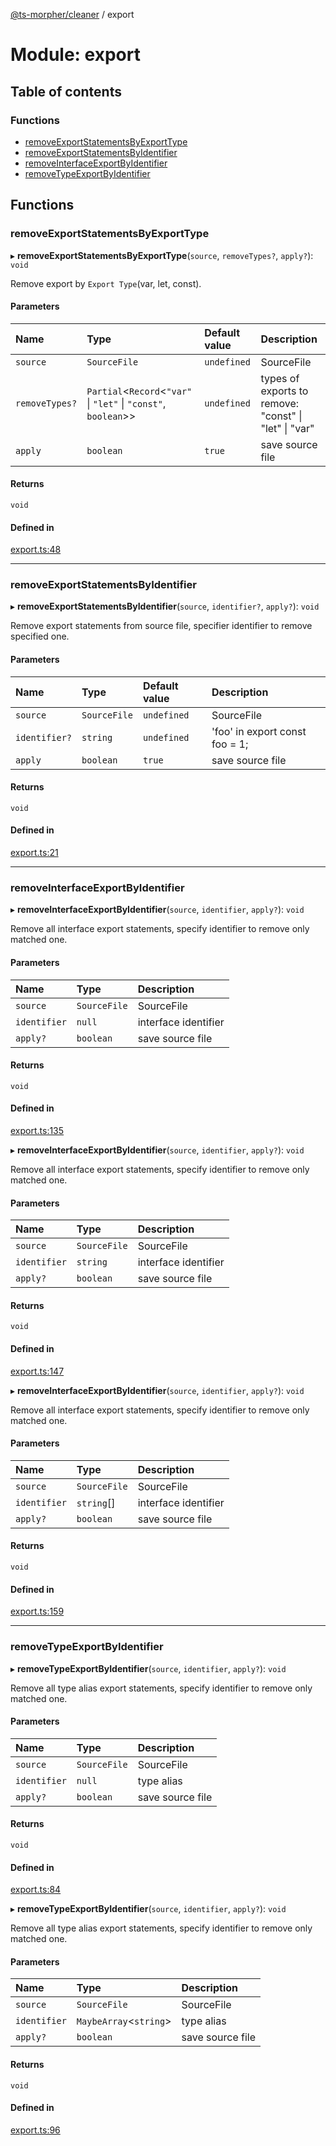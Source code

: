 [@ts-morpher/cleaner](../README.md) / export

# Module: export

## Table of contents

### Functions

- [removeExportStatementsByExportType](export.md#removeexportstatementsbyexporttype)
- [removeExportStatementsByIdentifier](export.md#removeexportstatementsbyidentifier)
- [removeInterfaceExportByIdentifier](export.md#removeinterfaceexportbyidentifier)
- [removeTypeExportByIdentifier](export.md#removetypeexportbyidentifier)

## Functions

### removeExportStatementsByExportType

▸ **removeExportStatementsByExportType**(`source`, `removeTypes?`, `apply?`): `void`

Remove export by `Export Type`(var, let, const).

#### Parameters

| Name | Type | Default value | Description |
| :------ | :------ | :------ | :------ |
| `source` | `SourceFile` | `undefined` | SourceFile |
| `removeTypes?` | `Partial`<`Record`<``"var"`` \| ``"let"`` \| ``"const"``, `boolean`\>\> | `undefined` | types of exports to remove: "const" \| "let" \| "var" |
| `apply` | `boolean` | `true` | save source file |

#### Returns

`void`

#### Defined in

[export.ts:48](https://github.com/linbudu599/morpher/blob/43a898f/packages/cleaner/src/export.ts#L48)

___

### removeExportStatementsByIdentifier

▸ **removeExportStatementsByIdentifier**(`source`, `identifier?`, `apply?`): `void`

Remove export statements from source file, specifier identifier to remove specified one.

#### Parameters

| Name | Type | Default value | Description |
| :------ | :------ | :------ | :------ |
| `source` | `SourceFile` | `undefined` | SourceFile |
| `identifier?` | `string` | `undefined` | 'foo' in export const foo = 1; |
| `apply` | `boolean` | `true` | save source file |

#### Returns

`void`

#### Defined in

[export.ts:21](https://github.com/linbudu599/morpher/blob/43a898f/packages/cleaner/src/export.ts#L21)

___

### removeInterfaceExportByIdentifier

▸ **removeInterfaceExportByIdentifier**(`source`, `identifier`, `apply?`): `void`

Remove all interface export statements, specify identifier to remove only matched one.

#### Parameters

| Name | Type | Description |
| :------ | :------ | :------ |
| `source` | `SourceFile` | SourceFile |
| `identifier` | ``null`` | interface identifier |
| `apply?` | `boolean` | save source file |

#### Returns

`void`

#### Defined in

[export.ts:135](https://github.com/linbudu599/morpher/blob/43a898f/packages/cleaner/src/export.ts#L135)

▸ **removeInterfaceExportByIdentifier**(`source`, `identifier`, `apply?`): `void`

Remove all interface export statements, specify identifier to remove only matched one.

#### Parameters

| Name | Type | Description |
| :------ | :------ | :------ |
| `source` | `SourceFile` | SourceFile |
| `identifier` | `string` | interface identifier |
| `apply?` | `boolean` | save source file |

#### Returns

`void`

#### Defined in

[export.ts:147](https://github.com/linbudu599/morpher/blob/43a898f/packages/cleaner/src/export.ts#L147)

▸ **removeInterfaceExportByIdentifier**(`source`, `identifier`, `apply?`): `void`

Remove all interface export statements, specify identifier to remove only matched one.

#### Parameters

| Name | Type | Description |
| :------ | :------ | :------ |
| `source` | `SourceFile` | SourceFile |
| `identifier` | `string`[] | interface identifier |
| `apply?` | `boolean` | save source file |

#### Returns

`void`

#### Defined in

[export.ts:159](https://github.com/linbudu599/morpher/blob/43a898f/packages/cleaner/src/export.ts#L159)

___

### removeTypeExportByIdentifier

▸ **removeTypeExportByIdentifier**(`source`, `identifier`, `apply?`): `void`

Remove all type alias export statements, specify identifier to remove only matched one.

#### Parameters

| Name | Type | Description |
| :------ | :------ | :------ |
| `source` | `SourceFile` | SourceFile |
| `identifier` | ``null`` | type alias |
| `apply?` | `boolean` | save source file |

#### Returns

`void`

#### Defined in

[export.ts:84](https://github.com/linbudu599/morpher/blob/43a898f/packages/cleaner/src/export.ts#L84)

▸ **removeTypeExportByIdentifier**(`source`, `identifier`, `apply?`): `void`

Remove all type alias export statements, specify identifier to remove only matched one.

#### Parameters

| Name | Type | Description |
| :------ | :------ | :------ |
| `source` | `SourceFile` | SourceFile |
| `identifier` | `MaybeArray`<`string`\> | type alias |
| `apply?` | `boolean` | save source file |

#### Returns

`void`

#### Defined in

[export.ts:96](https://github.com/linbudu599/morpher/blob/43a898f/packages/cleaner/src/export.ts#L96)
